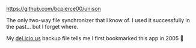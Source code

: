 https://github.com/bcpierce00/unison

The only two-way file synchronizer that I know of. I used it successfully in the past... but I forget where.

My [del.icio.us](https://github.com/llimllib/personal_code/blob/54846ad5334f3ea985bab27a559693fef1171882/python/delicious/home.html#L879) backup file tells me I first bookmarked this app in 2005 👴